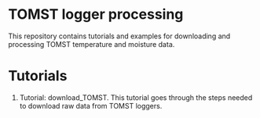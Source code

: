 # TOMST logger processing

This repository contains tutorials and examples for downloading and processing TOMST temperature and moisture data.

# Tutorials

1. Tutorial: download_TOMST. This tutorial goes through the steps needed to download raw data from TOMST loggers.
